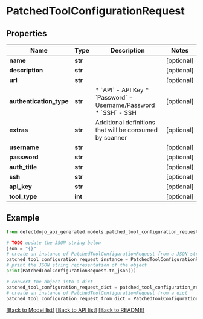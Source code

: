 # PatchedToolConfigurationRequest


## Properties

Name | Type | Description | Notes
------------ | ------------- | ------------- | -------------
**name** | **str** |  | [optional] 
**description** | **str** |  | [optional] 
**url** | **str** |  | [optional] 
**authentication_type** | **str** | * &#x60;API&#x60; - API Key * &#x60;Password&#x60; - Username/Password * &#x60;SSH&#x60; - SSH | [optional] 
**extras** | **str** | Additional definitions that will be consumed by scanner | [optional] 
**username** | **str** |  | [optional] 
**password** | **str** |  | [optional] 
**auth_title** | **str** |  | [optional] 
**ssh** | **str** |  | [optional] 
**api_key** | **str** |  | [optional] 
**tool_type** | **int** |  | [optional] 

## Example

```python
from defectdojo_api_generated.models.patched_tool_configuration_request import PatchedToolConfigurationRequest

# TODO update the JSON string below
json = "{}"
# create an instance of PatchedToolConfigurationRequest from a JSON string
patched_tool_configuration_request_instance = PatchedToolConfigurationRequest.from_json(json)
# print the JSON string representation of the object
print(PatchedToolConfigurationRequest.to_json())

# convert the object into a dict
patched_tool_configuration_request_dict = patched_tool_configuration_request_instance.to_dict()
# create an instance of PatchedToolConfigurationRequest from a dict
patched_tool_configuration_request_from_dict = PatchedToolConfigurationRequest.from_dict(patched_tool_configuration_request_dict)
```
[[Back to Model list]](../README.md#documentation-for-models) [[Back to API list]](../README.md#documentation-for-api-endpoints) [[Back to README]](../README.md)


